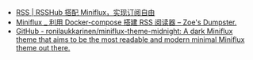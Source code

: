 - [RSS | RSSHub 搭配 Miniflux，实现订阅自由](https://mantyke.icu/2021/rsshub-miniflux/)
- [Miniflux \_ 利用 Docker-compose 搭建 RSS 阅读器 – Zoe's Dumpster.](https://blog.tantalum.life/posts/deploy-miniflux-in-docker/)
- [GitHub - ronilaukkarinen/miniflux-theme-midnight: A dark Miniflux theme that aims to be the most readable and modern minimal Miniflux theme out there.](https://github.com/ronilaukkarinen/miniflux-theme-midnight)

